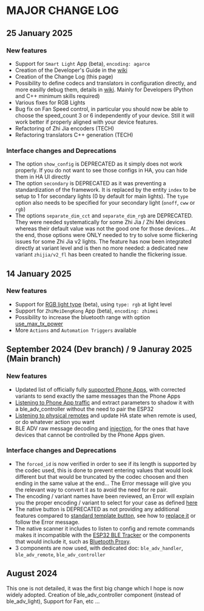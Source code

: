 # MAJOR CHANGE LOG

## 25 January 2025

### New features
* Support for `Smart Light` App (beta), `encoding: agarce`
* Creation of the Developer's Guide in the [wiki](../../wiki/Developer-Guide)
* Creation of the Change Log (this page)
* Possibility to define codecs and translators in configuration directly, and more easilly debug them, details in [wiki](../../wiki/Supporting-a-new-Physical-Remote-or-application#user-defined-codecs-and-translators). Mainly for Developers (Python and C++ minimum skills required)
* Various fixes for RGB Lights
* Bug fix on Fan Speed control, in particular you should now be able to choose the speed_count 3 or 6 independently of your device. Still it will work better if properly aligned with your device features.
* Refactoring of Zhi Jia encoders (TECH)
* Refactoring translators C++ generation (TECH)

### Interface changes and Deprecations
* The option `show_config` is DEPRECATED as it simply does not work properly. If you do not want to see those configs in HA, you can hide them in HA UI directly
* The option `secondary` is DEPRECATED as it was preventing a standardization of the framework. It is replaced by the entity `index` to be setup to 1 for secondary lights (0 by default for main lights). The `type` option also needs to be specified for your secondary light (`onoff`, `cww` or `rgb`)
* The options `separate_dim_cct` and `separate_dim_rgb` are DEPRECATED. They were needed systematically for some Zhi Jia / Zhi Mei devices whereas their default value was not the good one for those devices... At the end, those options were ONLY needed to try to solve some flickering issues for some Zhi Jia v2 lights. The feature has now been integrated directly at variant level and is then no more needed: a dedicated new variant `zhijia/v2_fl` has been created to handle the flickering issue.

## 14 January 2025

### New features
* Support for [RGB light type](components/ble_adv_controller/README.md#configuration-for-rgb-light) (beta), using `type: rgb` at light level
* Support for `ZhiMeiDengKong` App (beta), `encoding: zhimei`
* Possibility to increase the bluetooth range with option [use_max_tx_power](README.md#variables)
* More `Actions` and `Automation Triggers` available

## September 2024 (Dev branch) / 9 Januray 2025 (Main branch)

### New features
* Updated list of officially fully [supported Phone Apps](README.md#fans--lamps-controlled-by-ble-advertising), with corrected variants to send exactly the same messages than the Phone Apps
* [Listening to Phone App traffic](components/ble_adv_handler/README.md) and extract parameters to shadow it with a ble_adv_controller without the need to pair the ESP32
* [Listening to physical remotes](components/ble_adv_remote/README.md) and update HA state when remote is used, or do whatever action you want
* BLE ADV raw message decoding and [injection](components/ble_adv_controller#actions), for the ones that have devices that cannot be controlled by the Phone Apps given.

### Interface changes and Deprecations
* The `forced_id` is now verified in order to see if its length is supported by the codec used, this is done to prevent entering values that would look different but that would be truncated by the codec choosen and then ending in the same value at the end... The Error message will give you the relevant way to convert it as to avoid the need for re pair.
* The encoding / variant names have been reviewed, an Error will explain you the proper encoding / variant to select for your case as defined [here](components/ble_adv_controller/README.md)
* The native button is DEPRECATED as not providing any additional features compared to [standard template button](https://esphome.io/components/button/template.html), see how to [replace it](components/ble_adv_controller/README.md#configuration-for-button) or follow the Error message.
* The native scanner it includes to listen to config and remote commands makes it incompatible with the [ESP32 BLE Tracker](https://esphome.io/components/esp32_ble_tracker) or the components that would include it, such as [Bluetooth Proxy](https://esphome.io/components/bluetooth_proxy.html).
* 3 components are now used, with dedicated doc: `ble_adv_handler`, `ble_adv_remote`, `ble_adv_controller`

## August 2024

This one is not detailed, it was the first big change which I hope is now widely adopted.
Creation of ble_adv_controller component (instead of ble_adv_light), Support for Fan, etc ...
